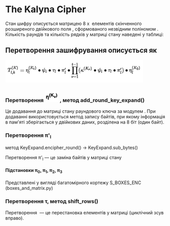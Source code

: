 # The Kalyna Cipher

Стан шифру описується матрицею 8 x <math>c</math> елементів скінченного розширеного двійкового поля 
<math>GF(2^8)</math>, сформованого незвідним поліномом <math>x^8+x^4+x^3+x^2+1</math>. Кількість раундів та 
кількість рядків у матриці стану наведені у таблиці:


## Перетворення зашифрування описується як

![Test Image 1](imgs_for_readme/1.png)

### Перетворення ![Test Image 1](imgs_for_readme/2.png) , метод add_round_key_expand() 


Це додавання до матриці стану раундового ключа за модулем <math>2^{64}</math>. При додаванні використовується 
метод запису байтів, при якому інформація в пам'яті зберігається у двійкових даних, розділена на 8 біт (один байт).

### Перетворення &pi;'<sub>l</sub> 

метод KeyExpand.encipher_round() -> KeyExpand.sub_bytes() <br>

Перетворення &pi;'<sub>l</sub> — це заміна байтів у матриці стану

#### Підстановки &pi;<sub>0</sub>, &pi;<sub>1</sub>, &pi;<sub>2</sub>, &pi;<sub>3</sub>

Представлені у вигляді багатомірного кортежу S_BOXES_ENC (boxes_and_matrix.py) 

### Перетворення &tau;, метод shift_rows() 

Перетворення <math>\tau</math>&nbsp;— це перестановка елементів у матриці (циклічний зсув вправо).
